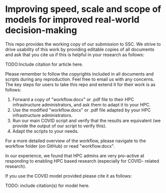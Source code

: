# Improving speed, scale and scope of models for improved real-world decision-making

This repo provides the working copy of our submission to SSC. We strive to drive usability of this work by providing editable copies
of all documents and ask that you cite us if this is helpful in your research as follows:

TODO:Include citation for article here.

Please remember to follow the copyrights included in all documents and scripts during any reproduction. Feel free to email us with any 
concerns.
The key steps for users to take this repo and extend it for their work is as follows:

1) Forward a copy of "workflow.docx" or .pdf file to their HPC infrastructure administrators, and ask them to adapt it to your HPC.
2) Use the modified "workflow.docx" or .pdf file adapted by your HPC infrastructure administrators.
3) Run our main COVID script and verify that the results are equivalent (we provide the output of our script to verify this).
4) Adapt the scripts to your needs.

For a more detailed overview of the workflow, please navigate to the workflow folder (on GitHub) or read "workflow.docx".

In our experience, we found that HPC admins are very pro-active at responding to enabling HPC based research (especially for COVID-
related research).

  
If you use the COVID model provided please cite it as follows:

TODO: include citation(s) for model here.
